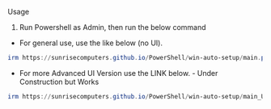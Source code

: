 Usage

1. Run Powershell as Admin, then run the below command

- For general use, use the like below (no UI).

```ps1
irm https://sunrisecomputers.github.io/PowerShell/win-auto-setup/main.ps1 | iex
```

- For more Advanced UI Version use the LINK below. - Under Construction but Works
  
```ps1
irm https://sunrisecomputers.github.io/PowerShell/win-auto-setup/main_UI.ps1 | iex
```
